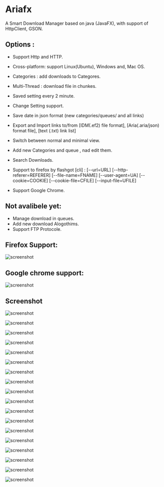 Ariafx
======
A Smart Download Manager based on java (JavaFX), with support of HttpClient, GSON.


## Options :
 - Support Http and HTTP.
 - Cross-platform: support Linux(Ubuntu), Windows and, Mac OS.
 - Categories 	: add downloads to Categores.
 - Multi-Thread	: download file in chunkes.
 - Saved setting every 2 minute.
 - Change Setting support.
 - Save date in json format (new categories/queues/ and all links)
 - Export and Import links to/from [IDM(.ef2) file format], [Aria(.aria/json) format file], [text (.txt) link list]
 - Switch between  normal and minimal view.
 - Add new Categories and queue , nad edit them.
 - Search Downloads.
 - Support to firefox by flashgot [cli] :
	[--url=URL] [--http-referer=REFERER] [--file-name=FNAME] 
	[--user-agent=UA] [--cookie=COOKIE] [--cookie-file=CFILE] [--input-file=UFILE]
	
 - Support Google Chrome.

	
## Not avalibele yet:
 - Manage download in queues.
 - Add new download Alogothims.
 - Support FTP Protocole. 


## Firefox Support: 
![screenshot](https://github.com/salemebo/aria/blob/master/img/firefox.png)

## Google chrome support: 
![screenshot](https://github.com/salemebo/aria/blob/master/img/google-chrome.png)


## Screenshot 

![screenshot](https://github.com/salemebo/aria/blob/master/img/ariafx00.png)

![screenshot](https://github.com/salemebo/aria/blob/master/img/ariafx01.png)

![screenshot](https://github.com/salemebo/aria/blob/master/img/ariafx02.png)

![screenshot](https://github.com/salemebo/aria/blob/master/img/ariafx03.png)

![screenshot](https://github.com/salemebo/aria/blob/master/img/ariafx04.png)

![screenshot](https://github.com/salemebo/aria/blob/master/img/ariafx05.png)

![screenshot](https://github.com/salemebo/aria/blob/master/img/ariafx06.png)

![screenshot](https://github.com/salemebo/aria/blob/master/img/ariafx07.png)

![screenshot](https://github.com/salemebo/aria/blob/master/img/ariafx08.png)

![screenshot](https://github.com/salemebo/aria/blob/master/img/ariafx08.png)

![screenshot](https://github.com/salemebo/aria/blob/master/img/ariafx10.png)

![screenshot](https://github.com/salemebo/aria/blob/master/img/ariafx11.png)

![screenshot](https://github.com/salemebo/aria/blob/master/img/ariafx12.png)

![screenshot](https://github.com/salemebo/aria/blob/master/img/ariafx13.png)

![screenshot](https://github.com/salemebo/aria/blob/master/img/ariafx14.png)

![screenshot](https://github.com/salemebo/aria/blob/master/img/ariafx15.png)

![screenshot](https://github.com/salemebo/aria/blob/master/img/ariafx16.png)

![screenshot](https://github.com/salemebo/aria/blob/master/img/ariafx17.png)


